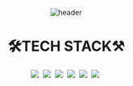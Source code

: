 <div align="center">

![header](https://capsule-render.vercel.app/api?type=waving&color=0:2EAC3D,100:7DC1E1&height=250&section=header&text=import%20%20com.LING_LING&fontSize=50)


  <h1>🛠️TECH STACK⚒️</h1>
<img src="https://img.shields.io/badge/Java-9966ff?style=flat-square&logo=coffeescript&logoColor=white"/>&nbsp;
<img src="https://img.shields.io/badge/Spring-11D057F?style=flat-square&logo=Spring&logoColor=white"/>&nbsp;
<img src="https://img.shields.io/badge/SpringSecurity-11D057?style=flat-square&logo=springsecurity&logoColor=white"/>&nbsp;
<img src="https://img.shields.io/badge/JavaScript-ffcc00?style=flat-square&logo=javascript&logoColor=white"/>&nbsp;
<img src="https://img.shields.io/badge/MySQL-0099ff?style=flat-square&logo=mysql&logoColor=white"/>&nbsp;
<img src="https://img.shields.io/badge/AWS-ff9900?style=flat-square&logo=amazonaws&logoColor=white"/>&nbsp;
</div>
